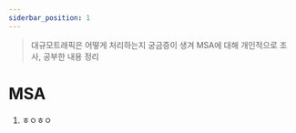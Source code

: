 ```yaml
---
siderbar_position: 1
---
```


> 대규모트래픽은 어떻게 처리하는지 궁금증이 생겨 MSA에 대해 개인적으로 조사, 공부한 내용 정리

# MSA
1. ㅎㅇㅎㅇ
##
